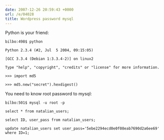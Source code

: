 ```yaml
---
date: 2007-12-26 20:59:43 +0000
url: /e/04028
title: Wordpress password mysql
---
```


Python is your friend:

	bilbo:498$ python

	Python 2.3.4 (#2, Jul  5 2004, 09:15:05)

	[GCC 3.3.4 (Debian 1:3.3.4-2)] on linux2

	Type "help", "copyright", "credits" or "license" for more information.

	>>> import md5

	>>> md5.new("secret").hexdigest()
You need to know root password to mysql:

	bilbo:501$ mysql -u root -p

	select * from natalian_users;

	select ID, user_pass from natalian_users;

	update natalian_users set user_pass='5ebe2294ecd0e0f08eab7690d2a6ee69'  where ID=1;
